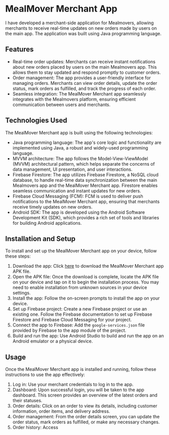 # MealMover Merchant App

I have developed a merchant-side application for Mealmovers, allowing merchants to receive real-time updates on new orders made by users on the main app. The application was built using Java programming language.

## Features

- Real-time order updates: Merchants can receive instant notifications about new orders placed by users on the main Mealmovers app. This allows them to stay updated and respond promptly to customer orders.
- Order management: The app provides a user-friendly interface for managing orders. Merchants can view order details, update the order status, mark orders as fulfilled, and track the progress of each order.
- Seamless integration: The MealMover Merchant app seamlessly integrates with the Mealmovers platform, ensuring efficient communication between users and merchants.

## Technologies Used

The MealMover Merchant app is built using the following technologies:

- Java programming language: The app's core logic and functionality are implemented using Java, a robust and widely-used programming language.
- MVVM architecture: The app follows the Model-View-ViewModel (MVVM) architectural pattern, which helps separate the concerns of data management, UI presentation, and user interactions.
- Firebase Firestore: The app utilizes Firebase Firestore, a NoSQL cloud database, to handle real-time data synchronization between the main Mealmovers app and the MealMover Merchant app. Firestore enables seamless communication and instant updates for new orders.
- Firebase Cloud Messaging (FCM): FCM is used to deliver push notifications to the MealMover Merchant app, ensuring that merchants receive timely updates on new orders.
- Android SDK: The app is developed using the Android Software Development Kit (SDK), which provides a rich set of tools and libraries for building Android applications.

## Installation and Setup

To install and set up the MealMover Merchant app on your device, follow these steps:

1. Download the app: Click [here](https://www.example.com/meal-mover-merchant-app) to download the MealMover Merchant app APK file.
2. Open the APK file: Once the download is complete, locate the APK file on your device and tap on it to begin the installation process. You may need to enable installation from unknown sources in your device settings.
3. Install the app: Follow the on-screen prompts to install the app on your device.
4. Set up Firebase project: Create a new Firebase project or use an existing one. Follow the Firebase documentation to set up Firebase Firestore and Firebase Cloud Messaging for your project.
5. Connect the app to Firebase: Add the `google-services.json` file provided by Firebase to the app module of the project.
6. Build and run the app: Use Android Studio to build and run the app on an Android emulator or a physical device.

## Usage

Once the MealMover Merchant app is installed and running, follow these instructions to use the app effectively:

1. Log in: Use your merchant credentials to log in to the app.
2. Dashboard: Upon successful login, you will be taken to the app dashboard. This screen provides an overview of the latest orders and their statuses.
3. Order details: Click on an order to view its details, including customer information, order items, and delivery address.
4. Order management: From the order details screen, you can update the order status, mark orders as fulfilled, or make any necessary changes.
5. Order history: Access
